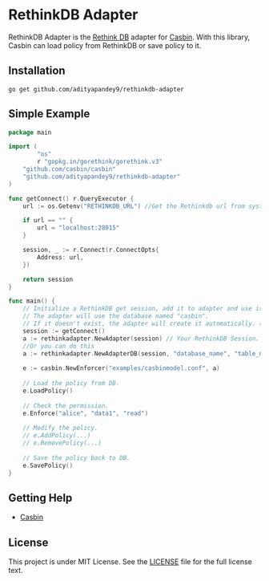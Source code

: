 RethinkDB Adapter 
====

RethinkDB Adapter is the [Rethink DB](https://www.rethinkdb.com/) adapter for [Casbin](https://github.com/casbin/casbin). With this library, Casbin can load policy from RethinkDB or save policy to it.

## Installation

    go get github.com/adityapandey9/rethinkdb-adapter

## Simple Example

```go
package main

import (
    	"os"
    	r "gopkg.in/gorethink/gorethink.v3"
	"github.com/casbin/casbin"
	"github.com/adityapandey9/rethinkdb-adapter"
)

func getConnect() r.QueryExecutor {
	url := os.Getenv("RETHINKDB_URL") //Get the Rethinkdb url from system env

	if url == "" {
		url = "localhost:28015"
	}

	session, _ := r.Connect(r.ConnectOpts{
		Address: url,
	})

	return session
}

func main() {
	// Initialize a RethinkDB get session, add it to adapter and use it in a Casbin enforcer:
	// The adapter will use the database named "casbin".
	// If it doesn't exist, the adapter will create it automatically. (default names - Database: casbin, Table: rethinkdbpolicy)
  	session := getConnect()
	a := rethinkadapter.NewAdapter(session) // Your RethinkDB Session. 
	//Or you can do this
	a := rethinkadapter.NewAdapterDB(session, "database_name", "table_name") // Your RethinkDB Session.
	
	e := casbin.NewEnforcer("examples/casbinmodel.conf", a)
	
	// Load the policy from DB.
	e.LoadPolicy()
	
	// Check the permission.
	e.Enforce("alice", "data1", "read")
	
	// Modify the policy.
	// e.AddPolicy(...)
	// e.RemovePolicy(...)
	
	// Save the policy back to DB.
	e.SavePolicy()
}
```

## Getting Help

- [Casbin](https://github.com/casbin/casbin)

## License

This project is under MIT License. See the [LICENSE](LICENSE) file for the full license text.
